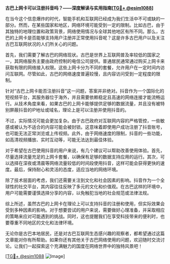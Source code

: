 **古巴上网卡可以注册抖音吗？——深度解读与实用指南[[TG💪+ @esim1088](https://t.me/s/esim1088)]**

在当今这个信息爆炸的时代，智能手机和互联网已经成为我们生活中不可或缺的一部分。然而，在某些国家和地区，网络环境可能受到一定的限制。比如古巴，由于其独特的地理位置和政策背景，网络使用情况与全球其他地区有所不同。那么，古巴的上网卡是否能够支持用户注册并正常使用抖音呢？这是许多古巴用户以及关注古巴互联网状况的人们所关心的问题。

首先，我们需要了解古巴的网络现状。古巴是世界上互联网普及率较低的国家之一，其网络服务主要由政府控制的电信公司提供。普通居民通常通过购买上网卡来获取有限的网络接入权限。这些上网卡分为不同的套餐，允许用户在一定时间内访问互联网。尽管如此，古巴的网络速度普遍较慢，且内容访问受到一定程度的限制。

针对“古巴上网卡能否注册抖音”这一问题，答案并非绝对。抖音作为一个国际化的短视频平台，其服务器位于海外，并且需要依赖稳定且高速的网络连接才能流畅运行。从技术角度来看，如果古巴的上网卡能够提供足够的数据流量，并且没有被特别屏蔽抖音的IP地址或域名，理论上是可以注册并使用抖音的。

不过，实际情况可能会更加复杂。由于古巴政府对互联网内容的严格管控，一些敏感或被认为不适合的内容可能会被封锁。这意味着即使用户成功注册了抖音账号，也可能无法正常浏览或上传视频。此外，由于网络速度的限制，抖音的一些功能，如高清视频播放、实时互动等，可能无法达到最佳体验。

对于希望在古巴使用抖音的用户来说，有几个建议可以帮助改善使用体验。首先，尽量选择流量充足的上网卡套餐，以确保有足够的数据支持应用的运行。其次，可以选择在深夜或清晨等网络流量较低的时间段使用抖音，这样可能会获得更快的速度。最后，保持耐心和灵活的态度，适应当地的网络环境。

除了技术层面的考虑，我们还需要关注到文化和社会因素的影响。抖音作为一个全球性的社交平台，其内容往往反映了多元的文化和价值观。在古巴这样的环境中，用户可能需要谨慎选择分享的内容，以免触犯当地的社会规范或法律法规。

综上所述，虽然古巴的上网卡在理论上可以支持抖音的注册和使用，但实际效果会受到多种因素的影响。对于想要尝试的用户来说，需要做好心理准备，并采取相应的策略来应对可能遇到的挑战。同时，这也提醒我们在享受科技带来的便利时，也要尊重不同地区的文化和法律环境。

无论你是古巴本地居民，还是对古巴互联网生态感兴趣的观察者，都希望通过这篇文章能对你有所帮助。如果你还有其他关于古巴网络使用的问题，欢迎随时交流讨论。让我们一起探索这个充满魅力的国度在网络世界中的独特风景吧！

[[TG💪+ @esim1088](https://t.me/s/esim1088) ![Image](https://i.postimg.cc/4NQfJmqS/Snipaste-2025-05-13-00-14-12.png)]
